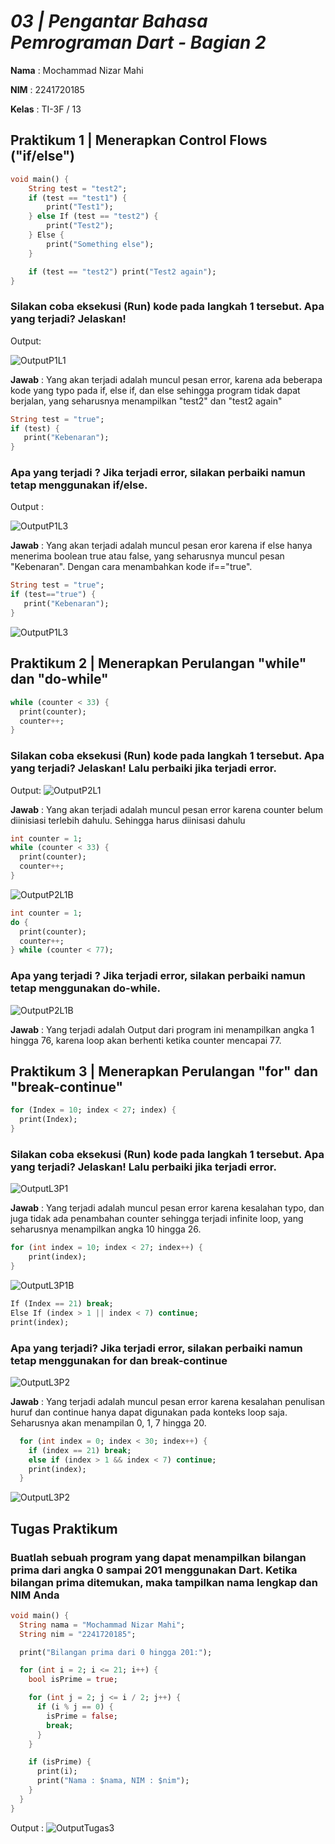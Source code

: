 
# *03 | Pengantar Bahasa Pemrograman Dart - Bagian 2*

**Nama** : Mochammad Nizar Mahi

**NIM** : 2241720185

**Kelas** : TI-3F / 13


## Praktikum 1 | Menerapkan Control Flows ("if/else")

```dart
void main() {
    String test = "test2";
    if (test == "test1") {
        print("Test1");
    } else If (test == "test2") {
        print("Test2");
    } Else {
        print("Something else");
    }

    if (test == "test2") print("Test2 again");
}
```
### Silakan coba eksekusi (Run) kode pada langkah 1 tersebut. Apa yang terjadi? Jelaskan!

Output:

![OutputP1L1](assets/ScreenshotP1L1.png)

**Jawab** : Yang akan terjadi adalah muncul pesan error, karena ada beberapa kode yang typo pada if, else if, dan else sehingga program tidak dapat berjalan, yang seharusnya menampilkan "test2" dan "test2 again"

```dart
String test = "true";
if (test) {
   print("Kebenaran");
}
```

### Apa yang terjadi ? Jika terjadi error, silakan perbaiki namun tetap menggunakan if/else.

Output :

![OutputP1L3](assets/ScreenshotP1L3.png) 

**Jawab** : Yang akan terjadi adalah muncul pesan eror karena if else hanya menerima boolean true atau false, yang seharusnya muncul pesan "Kebenaran". Dengan cara menambahkan kode if=="true".

```dart
String test = "true";
if (test=="true") {
   print("Kebenaran");
}
```

![OutputP1L3](assets/ScreenshotP1L3B.png) 

## Praktikum 2 | Menerapkan Perulangan "while" dan "do-while"

```dart
while (counter < 33) {
  print(counter);
  counter++;
}
```

### Silakan coba eksekusi (Run) kode pada langkah 1 tersebut. Apa yang terjadi? Jelaskan! Lalu perbaiki jika terjadi error.

Output:
![OutputP2L1](assets/ScreenshotP2L1.png)

**Jawab** : Yang akan terjadi adalah muncul pesan error karena counter belum diinisiasi terlebih dahulu. Sehingga harus diinisasi dahulu

```dart
int counter = 1;
while (counter < 33) {
  print(counter);
  counter++;
}
```

![OutputP2L1B](assets/ScreenshotP2L1B.png)

```dart
int counter = 1; 
do {
  print(counter);
  counter++;
} while (counter < 77);

```

### Apa yang terjadi ? Jika terjadi error, silakan perbaiki namun tetap menggunakan do-while. 

![OutputP2L1B](assets/ScreenshotP2L3.png)

**Jawab** : Yang terjadi adalah Output dari program ini menampilkan angka 1 hingga 76, karena loop akan berhenti ketika counter mencapai 77.

## Praktikum 3 | Menerapkan Perulangan "for" dan "break-continue"

```dart
for (Index = 10; index < 27; index) {
  print(Index);
}
```

### Silakan coba eksekusi (Run) kode pada langkah 1 tersebut. Apa yang terjadi? Jelaskan! Lalu perbaiki jika terjadi error.

![OutputL3P1](assets/ScreenshotP3L1.png)

**Jawab** : Yang terjadi adalah muncul pesan error karena kesalahan typo, dan juga tidak ada penambahan counter sehingga terjadi infinite loop, yang seharusnya menampilkan angka 10 hingga 26.

```dart
for (int index = 10; index < 27; index++) {
    print(index);
}
```
![OutputL3P1B](assets/ScreenshotP3L1B.png)

```dart
If (Index == 21) break;
Else If (index > 1 || index < 7) continue;
print(index);
```
### Apa yang terjadi? Jika terjadi error, silakan perbaiki namun tetap menggunakan for dan break-continue

![OutputL3P2](assets/ScreenshotP3L3.png)

**Jawab** : Yang terjadi adalah muncul pesan error karena kesalahan penulisan huruf dan continue hanya dapat digunakan pada konteks loop saja. Seharusnya akan menampilan 0, 1, 7 hingga 20.

```dart
  for (int index = 0; index < 30; index++) {
    if (index == 21) break;
    else if (index > 1 && index < 7) continue;
    print(index);
  }
```
![OutputL3P2](assets/ScreenshotP3L3B.png)

## Tugas Praktikum

### Buatlah sebuah program yang dapat menampilkan bilangan prima dari angka 0 sampai 201 menggunakan Dart. Ketika bilangan prima ditemukan, maka tampilkan nama lengkap dan NIM Anda

```dart
void main() {
  String nama = "Mochammad Nizar Mahi";
  String nim = "2241720185";

  print("Bilangan prima dari 0 hingga 201:");

  for (int i = 2; i <= 21; i++) {
    bool isPrime = true;

    for (int j = 2; j <= i / 2; j++) {
      if (i % j == 0) {
        isPrime = false;
        break;
      }
    }

    if (isPrime) {
      print(i);
      print("Nama : $nama, NIM : $nim");
    }
  }
}
```

Output : 
![OutputTugas3](assets/ScreenshotTugas.png)